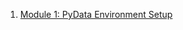 1. [Module 1: PyData Environment Setup][01]

[01]: https://github.com/amontalenti/pydata-book-club/blob/master/docs/01_pydata_env_setup.md
